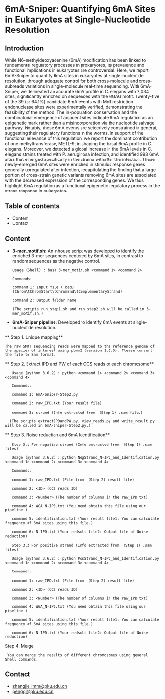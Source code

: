 # **6mA-Sniper: Quantifying 6mA Sites in Eukaryotes at Single-Nucleotide Resolution**

## Introduction

While N6-methyldeoxyadenine (6mA) modification has been linked to fundamental regulatory processes in prokaryotes, its prevalence and functional implications in eukaryotes are controversial. Here, we report 6mA-Sniper to quantify 6mA sites in eukaryotes at single-nucleotide resolution,  through adequate control for both cross-molecule and cross-subreads variations in single-molecule real-time sequencing. With 6mA-Sniper, we delineated an accurate 6mA profile in C. elegans with 2,034 sites, significantly enriched on sequences with the GGAG motif. Twenty-five of the 39 (or 64.1%) candidate 6mA events with MnlI restriction endonuclease sites were experimentally verified, demonstrating the feasibility of the method. The in-population conservation and the combinatorial emergence of adjacent sites indicate 6mA regulation as an epigenetic mark rather than a misincorporation via the nucleotide salvage pathway. Notably, these 6mA events are selectively constrained in general, suggesting their regulatory functions in the worms. In support of the functional relevance of this regulation, we report the dominant contribution of one methyltransferase, METL-9, in shaping the basal 6mA profile in C. elegans. Moreover, we detected a global increase in the 6mA levels in C. elegans strains  treated with P. aeruginosa infection, and identified 998 6mA sites that emerged specifically in the strains withafter the infection. These newly-emerged 6mA sites were enriched in stimulus response genes generally upregulated after infection, recapitulating the finding that a large portion of cross-strain genetic variants removing 6mA sites are associated with the decreased expression of the corresponding genes. We thus highlight 6mA regulation as a functional epigenetic regulatory process in the stress response in eukaryotes.

## Table of contents

- Content
- Contact

## Content

- **3-mer_motif.sh:** An inhouse script was developed to identify the enriched 3-mer sequences centered by 6mA sites, in contrast to random sequences as the negative control.

      Usage (Shell) : bash 3-mer_motif.sh <command 1> <command 2>
  
      Commands:
    
      command 1: Input file (.bed) (Chrom\tChromStart\tChromEnd\tComplementaryStrand)
    
      command 2: Output folder name
      
      (The scripts run_step1.sh and run_step2.sh will be called in 3-mer_motif.sh.)

- **6mA-Sniper pipeline:** Developed to identify 6mA events at single-nucleotide resolution.
  
 ** Step 1. Unique mapping**
    
    The raw SMRT sequencing reads were mapped to the reference genome of the species of interest using pbmm2 (version 1.1.0). Please convert the file to Sam format.
  
 ** Step 2. Extract IPD and PW of each CCS reads of each chromosome**
  
       Usage (python 3.6.2) : python <command 1> <command 2> <command 3> <command 4>
    
       Commands:
      
       command 1: 6mA-Sniper-Step2.py
       
       command 2: raw_IPD.txt (Your result file)
       
       command 3: strand (Info extracted from （Step 1) .sam files)
    
      (The scripts extractIPDandPW.py, view_reads.py and write_result.py will be called in 6mA-Sniper-Step2.py.)
     
  ** Step 3. Noise reduction and 6mA Identification**
   
       Step 3.1 For negative strand (Info extracted from （Step 1) .sam files)
   
       Usage (python 3.6.2) : python NegStrand_N-IPD_and_Identification.py <command 1> <command 2> <command 3> <command 4>
   
       Commands:
      
       command 1: raw_IPD.txt (File from （Step 2) result file)
       
       command 2: <ID> (CCS reads ID)
       
       command 3: <Number> (The number of columns in the raw_IPD.txt)
       
       command 4: WGA_N-IPD.txt (You need obtain this file using our pipeline.)
       
       command 5: identification.txt (Your result file1: You can calculate frequency of 6mA sites using this file.)
       
       command 6: N-IPD.txt (Your redsult file2: Output file of Noise reduction)
       
       Step 3.2 For positive strand (Info extracted from （Step 1) .sam files)
   
       Usage (python 3.6.2) : python PosStrand_N-IPD_and_Identification.py <command 1> <command 2> <command 3> <command 4>
   
       Commands:
      
       command 1: raw_IPD.txt (File from （Step 2) result file)
       
       command 2: <ID> (CCS reads ID)
       
       command 3: <Number> (The number of columns in the raw_IPD.txt)
       
       command 4: WGA_N-IPD.txt (You need obtain this file using our pipeline.)
       
       command 5: identification.txt (Your result file1: You can calculate frequency of 6mA sites using this file.)
       
       command 6: N-IPD.txt (Your redsult file2: Output file of Noise reduction)
   
   
   Step 4. Merge
   
     You can merge the results of different chromosomes using general Shell commands.

## Contact

- zhangjie_imm@pku.edu.cn
- pengqi@pku.edu.cn
